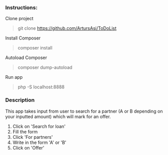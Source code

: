 ### Instructions:
Clone project
>git clone https://github.com/ArtursAsi/ToDoList

Install Composer
>composer install

Autoload Composer
>composer dump-autoload

Run app 
>php -S localhost:8888


### Description

This app takes input from user to search for a partner (A or B depending on your inputted amount) which will mark for an offer.

1. Click on 'Search for loan'
2. Fill the form
3. Click 'For partners'
4. Write in the form 'A' or 'B'
5. Click on 'Offer'



